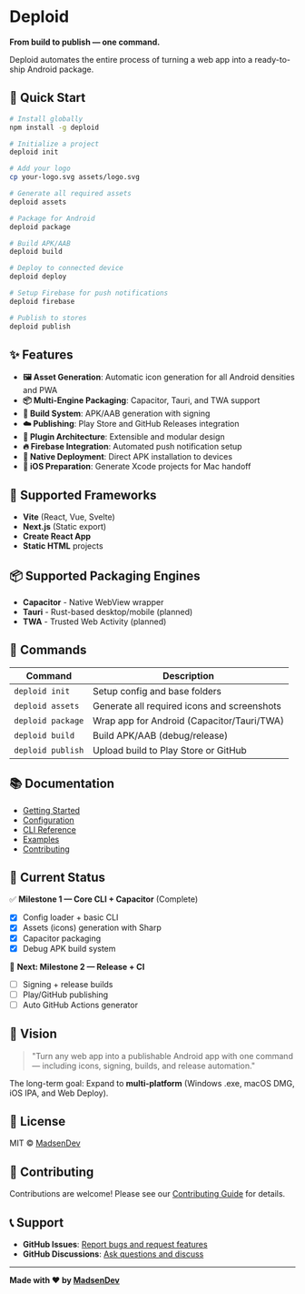# Deploid

**From build to publish — one command.**

Deploid automates the entire process of turning a web app into a ready-to-ship Android package.

## 🚀 Quick Start

```bash
# Install globally
npm install -g deploid

# Initialize a project
deploid init

# Add your logo
cp your-logo.svg assets/logo.svg

# Generate all required assets
deploid assets

# Package for Android
deploid package

# Build APK/AAB
deploid build

# Deploy to connected device
deploid deploy

# Setup Firebase for push notifications
deploid firebase

# Publish to stores
deploid publish
```

## ✨ Features

- **🖼️ Asset Generation**: Automatic icon generation for all Android densities and PWA
- **📦 Multi-Engine Packaging**: Capacitor, Tauri, and TWA support
- **🔨 Build System**: APK/AAB generation with signing
- **☁️ Publishing**: Play Store and GitHub Releases integration
- **🔧 Plugin Architecture**: Extensible and modular design
- **🔥 Firebase Integration**: Automated push notification setup
- **📱 Native Deployment**: Direct APK installation to devices
- **🍎 iOS Preparation**: Generate Xcode projects for Mac handoff

## 🎯 Supported Frameworks

- **Vite** (React, Vue, Svelte)
- **Next.js** (Static export)
- **Create React App**
- **Static HTML** projects

## 📦 Supported Packaging Engines

- **Capacitor** - Native WebView wrapper
- **Tauri** - Rust-based desktop/mobile (planned)
- **TWA** - Trusted Web Activity (planned)

## 🧩 Commands

| Command              | Description                                 |
| -------------------- | ------------------------------------------- |
| `deploid init`    | Setup config and base folders               |
| `deploid assets`  | Generate all required icons and screenshots |
| `deploid package` | Wrap app for Android (Capacitor/Tauri/TWA)  |
| `deploid build`   | Build APK/AAB (debug/release)               |
| `deploid publish` | Upload build to Play Store or GitHub        |

## 📚 Documentation

- [Getting Started](docs/getting-started.md)
- [Configuration](docs/configuration.md)
- [CLI Reference](docs/cli-reference.md)
- [Examples](docs/examples.md)
- [Contributing](docs/contributing.md)

## 🎯 Current Status

✅ **Milestone 1 — Core CLI + Capacitor** (Complete)
- [x] Config loader + basic CLI
- [x] Assets (icons) generation with Sharp
- [x] Capacitor packaging
- [x] Debug APK build system

🔄 **Next: Milestone 2 — Release + CI**
- [ ] Signing + release builds
- [ ] Play/GitHub publishing
- [ ] Auto GitHub Actions generator

## 🧠 Vision

> "Turn any web app into a publishable Android app with one command — including icons, signing, builds, and release automation."

The long-term goal: Expand to **multi-platform** (Windows .exe, macOS DMG, iOS IPA, and Web Deploy).

## 📄 License

MIT © [MadsenDev](https://github.com/MadsenDev)

## 🤝 Contributing

Contributions are welcome! Please see our [Contributing Guide](docs/contributing.md) for details.

## 📞 Support

- **GitHub Issues**: [Report bugs and request features](https://github.com/MadsenDev/deploid/issues)
- **GitHub Discussions**: [Ask questions and discuss](https://github.com/MadsenDev/deploid/discussions)

---

**Made with ❤️ by [MadsenDev](https://github.com/MadsenDev)**
